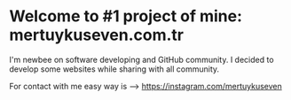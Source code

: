 # Welcome to #1 project of mine: mertuykuseven.com.tr

I'm newbee on software developing and GitHub community.
I decided to develop some websites while sharing with all community.

For contact with me easy way is --> https://instagram.com/mertuykuseven
